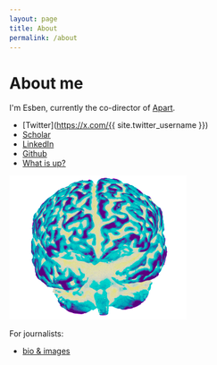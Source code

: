 ```yaml
---
layout: page
title: About
permalink: /about
---
```


# About me

I'm Esben, currently the co-director of [Apart](https://apartresearch.com).

- [Twitter](https://x.com/{{ site.twitter_username }})
- [Scholar](https://scholar.google.com/citations?user=SH5diRUAAAAJ&hl=en)
- [LinkedIn](https://www.linkedin.com/in/esbenkc/)
- [Github](https://github.com/esbenkc)
- [What is up?](/now)

![MRI scan rotating](assets/brain_time.gif)

For journalists:

- [bio & images](https://kran.ai/pro)

<script>

function addMap(parent) {
  let map = document.createElement("div");
  map.id = "map";
  parent.appendChild(map);
}

addMap(document.getElementsByTagName("content")[0]);

function map() {
  let map = L.map("map").setView([55.678974, 12.5486242], 1.45);
  L.tileLayer("https://tile.openstreetmap.org/{z}/{x}/{y}.png", {
    maxZoom: 19,
    attribution: "© OpenStreetMap",
  }).addTo(map);
  // Set the max bounds
  map.setMaxBounds([
    [-80, -180],
    [85, 160],
  ]);

  locations = [
    { location: "Copenhagen", lat: 55.6761, long: 12.5683, lived: true },
    { location: "Aarhus", lat: 56.1629, long: 10.2039, lived: true },
    { location: "Grenaa", lat: 56.415, long: 10.8794, lived: true },
    { location: "Vorgod-Barde", lat: 56.1333, long: 8.9333, lived: true },
    { location: "San Francisco", lat: 37.7749, long: -122.4194, lived: true },
    { location: "Jotunheimen", lat: 61.55, long: 8.3833 },
    { location: "Oslo", lat: 59.9139, long: 10.7522 },
    { location: "Stockholm", lat: 59.3293, long: 18.0686 },
    { location: "Berlin", lat: 52.52, long: 13.405 },
    { location: "New Orleans", lat: 29.9511, long: -90.0715 },
    { location: "Chiang Mai", lat: 18.7066, long: 98.9817, lived: true },
    { location: "Bangkok", lat: 13.7563, long: 100.5018 },
    { location: "Busan", lat: 35.1796, long: 129.0756 },
    { location: "Seoul", lat: 37.5665, long: 126.978 },
    { location: "Jeju", lat: 33.489, long: 126.4983 },
    { location: "Tokyo", lat: 35.6895, long: 139.6917 },
    { location: "Hiroshima", lat: 34.3853, long: 132.4553 },
    { location: "Hakodate", lat: 41.7688, long: 140.7291 },
    { location: "Himeji", lat: 34.8394, long: 134.6934 },
    { location: "Shinjuku", lat: 35.6938, long: 139.7034 },
    { location: "Amsterdam", lat: 52.3676, long: 4.9041 },
    { location: "Rotterdam", lat: 51.9225, long: 4.4792 },
    { location: "London", lat: 51.5074, long: -0.1278, lived: true },
    { location: "Oxford", lat: 51.752, long: -1.2577 },
    { location: "Cambridge", lat: 52.2053, long: 0.1218 },
    { location: "Edinburgh", lat: 55.9533, long: -3.1883 },
    { location: "Los Angeles", lat: 34.0522, long: -118.2437 },
    { location: "Santa Cruz", lat: 36.9741, long: -122.0308, lived: true },
    { location: "Ko Lanta", lat: 7.6244, long: 99.079 },
    { location: "Putan", lat: 27.9861, long: 86.9228 },
    { location: "Saint Petersburg", lat: 59.9343, long: 30.3351 },
    { location: "Tallinn", lat: 59.437, long: 24.7536 },
    { location: "Tartu", lat: 58.3776, long: 26.729 },
    { location: "Warsaw", lat: 52.2297, long: 21.0122 },
    { location: "Vienna", lat: 48.2082, long: 16.3738 },
    { location: "Puerto Rico", lat: 18.2208, long: -66.5901, lived: true },
    { location: "Bahamas", lat: 25.0343, long: -77.3963, lived: true },
    { location: "Budapest", lat: 47.4979, long: 19.0402 },
    { location: "Bratislava", lat: 48.1486, long: 17.1077 },
    { location: "Paris", lat: 48.8566, long: 2.3522 },
    { location: "Malaga", lat: 36.7213, long: -4.4214 },
    { location: "Naples", lat: 40.8518, long: 14.2681 },
    { location: "Sorrento", lat: 40.6263, long: 14.3757 },
    { location: "Alp D'huez", lat: 45.091, long: 6.0712 },
    { location: "Faro", lat: 37.0194, long: -7.9322 },
    { location: "Seattle", lat: 47.6062, long: -122.3321 },
    { location: "Reykjavik", lat: 64.1466, long: -21.9426 },
    { location: "Bergen", lat: 60.3913, long: 5.3221 },
    { location: "Munich", lat: 48.1351, long: 11.582 },
    { location: "Cologne", lat: 50.9375, long: 6.9603 },
    { location: "Hamburg", lat: 53.5511, long: 9.9937 },
    { location: "Frankfurt", lat: 50.1109, long: 8.6821 },
    // Adding the events sites (event: true) Mexico City, Georgia Tech, Carnegie Mellon University, Toronto, Boston, São Paulo, Ho Chi Minh City, Bengaluru, Sydney, Tel Aviv, Warsaw, Edinburgh, Uppsala, Delft, Amsterdam
    { location: "Mexico City", lat: 19.4326, long: -99.1332, event: true },
    { location: "Georgia Tech", lat: 33.7756, long: -84.3963, event: true },
    {
      location: "Carnegie Mellon University",
      lat: 40.4443,
      long: -79.9436,
      event: true,
    },
    { location: "Toronto", lat: 43.6532, long: -79.3832, event: true },
    { location: "Boston", lat: 42.3601, long: -71.0589, event: true },
    { location: "São Paulo", lat: -23.5505, long: -46.6333, event: true },
    {
      location: "Ho Chi Minh City",
      lat: 10.8231,
      long: 106.6297,
      event: true,
    },
    { location: "Bengaluru", lat: 12.9716, long: 77.5946, event: true },
    { location: "Sydney", lat: -33.8688, long: 151.2093, event: true },
    { location: "Tel Aviv", lat: 32.0853, long: 34.7818, event: true },
    { location: "Warsaw", lat: 52.2297, long: 21.0122, event: true },
    { location: "Edinburgh", lat: 55.9533, long: -3.1883, event: true },
    { location: "Uppsala", lat: 59.8586, long: 17.6389, event: true },
    { location: "Delft", lat: 52.0116, long: 4.3571, event: true },
    { location: "Amsterdam", lat: 52.3676, long: 4.9041, event: true },
  ];

  // Replicate the above list with the cities and with the code `event: true` for each city

  for (var i = 0; i < locations.length; i++) {
    var marker = L.circleMarker([locations[i].lat, locations[i].long], {
      color: locations[i].lived
        ? "blue"
        : locations[i].event
        ? "#32D990"
        : "#fb3948",
      fillOpacity: 0.5,
      radius: 3,
    }).addTo(map);
    marker.bindPopup(
      locations[i].location +
        (locations[i].lived
          ? " (lived here)"
          : locations[i].event
          ? " (hosted event here)"
          : "")
    );
  }
}

map();
</script>
